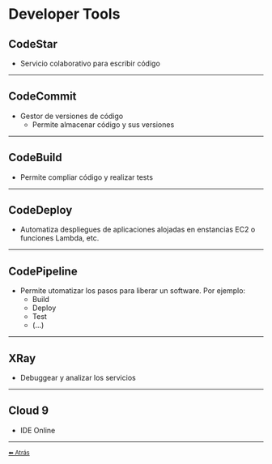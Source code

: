 # Developer Tools

## CodeStar
* Servicio colaborativo para escribir código
---

## CodeCommit
* Gestor de versiones de código
  * Permite almacenar código y sus versiones
---

## CodeBuild
* Permite compliar código y realizar tests
---

## CodeDeploy
* Automatiza despliegues de aplicaciones alojadas en enstancias EC2 o funciones Lambda, etc.
---

## CodePipeline
* Permite utomatizar los pasos para liberar un software. Por ejemplo:
  * Build
  * Deploy
  * Test
  * (...)
---

## XRay
* Debuggear y analizar los servicios

---

## Cloud 9
* IDE Online

---

[<small>⬅ Atrás</small>](./../index.md)